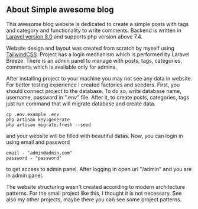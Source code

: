 ## About Simple awesome blog

This awesome blog website is dedicated to create a simple posts with tags and category and functionality to write
comments. Backend is written in [Laravel version 8.0](https://laravel.com/docs/8.x) and supports php version above 7.4.

Website design and layout was created from scratch by myself using [TailwindCSS](https://tailwindcss.com). Project has a
login mechanism which is performed by Laravel Breeze. There is an admin panel to manage with posts, tags, categories,
comments which is available only for admins.

After installing project to your machine you may not see any data in website. For better testing experience I created
factories and seeders. First, you should connect project to the database. To do so, write database name, username,
password in ".env" file.
After it, to create posts, categories, tags just run command that will migrate database and create data.

    cp .env.example .env
    php artisan key:generate
    php artisan migrate:fresh --seed 

and your website will be filled with beautiful datas. Now, you can login in using email and password

    email - "admin@admin.com"  
    password - "password" 

to get access to admin panel. After logging in open url "/admin" and you are in admin panel.

The website structuring wasn't created according to modern architecture patterns. For the small project like this, I
thought it is not necessary. See also my other projects, maybe there you can see some project patterns.

